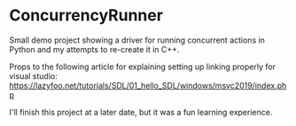 # ConcurrencyRunner

Small demo project showing a driver for running concurrent actions in Python and my attempts to re-create it in C++.

Props to the following article for explaining setting up linking properly for visual studio: https://lazyfoo.net/tutorials/SDL/01_hello_SDL/windows/msvc2019/index.php

I'll finish this project at a later date, but it was a fun learning experience.
